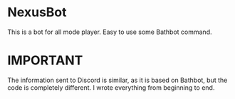 # NexusBot
This is a bot for all mode player. Easy to use some Bathbot command.

# IMPORTANT
The information sent to Discord is similar, as it is based on Bathbot, but the code is completely different. I wrote everything from beginning to end.
